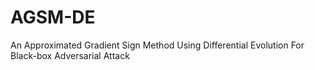 # AGSM-DE
An Approximated Gradient Sign Method Using Differential Evolution For Black-box Adversarial Attack
